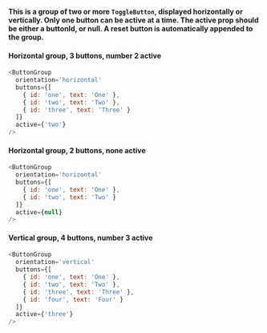 **This is a group of two or more `ToggleButton`, displayed horizontally or vertically. Only one button can be active at a time. The active prop should be either a buttonId, or null. A reset button is automatically appended to the group.**

#### Horizontal group, 3 buttons, number 2 active

```js
<ButtonGroup
  orientation='horizontal'
  buttons={[
    { id: 'one', text: 'One' },
    { id: 'two', text: 'Two' },
    { id: 'three', text: 'Three' }
  ]}
  active={'two'}
/>
```

#### Horizontal group, 2 buttons, none active

```js
<ButtonGroup
  orientation='horizontal'
  buttons={[
    { id: 'one', text: 'One' },
    { id: 'two', text: 'Two' }
  ]}
  active={null}
/>
```

#### Vertical group, 4 buttons, number 3 active

```js
<ButtonGroup
  orientation='vertical'
  buttons={[
    { id: 'one', text: 'One' },
    { id: 'two', text: 'Two' },
    { id: 'three', text: 'Three' },
    { id: 'four', text: 'Four' }
  ]}
  active={'three'}
/>
```
